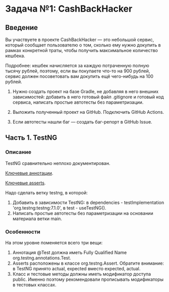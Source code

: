 # Задача №1: CashBackHacker
## Введение
Вы участвуете в проекте CashBackHacker — это небольшой сервис, который сообщает пользователю о том, сколько ему нужно докупить в рамках конкретной траты, чтобы получить максимальное количество кешбека.

Подробнее: кешбек начисляется за каждую потраченную полную тысячу рублей, поэтому, если вы покупаете что-то на 900 рублей, сервис должен посоветовать вам докупить ещё чего-нибудь на 100 рублей.

1. Нужно создать проект на базе Gradle, не добавляя в него внешних зависимостей: добавить в него готовый файл .gitignore и готовый код сервиса, написать простые автотесты без параметризации. 

2. Выложить полученный проект на GitHub. Подключить GitHub Actions. 

3. Если автотесты нашли баг — создать баг-репорт в GitHub Issue.

## Часть 1. TestNG
### Описание
TestNG сравнительно неплохо документирован.

[Ключевые аннотации](https://testng.org/doc/documentation-main.html#annotations).

[Ключевые asserts](https://testng.org/doc/documentation-main.html#success-failure).

Надо сделать ветку testng, в которой:

1. Добавить в зависимости TestNG: в dependencies - testImplementation 'org.testng:testng:7.1.0', в test - useTestNG().
2. Написать простые автотесты без параметризации на основании материала ветки main.

### Особенности
На этом уровне поменяется всего три вещи:

1. Аннотация @Test должна иметь Fully Qualified Name org.testng.annotations.Test.
2. Asserts расположены в классе org.testng.Assert. Обратите внимание: в TestNG принято actual, expected вместо expected, actual.
3. Класс и тестовые методы должны иметь модификатор доступа public. Именно поэтому рекомендовали прописывать модификаторы в тестовых классах.
